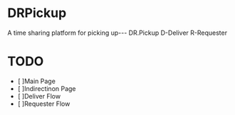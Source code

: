 # DRPickup
A time sharing platform for picking up--- DR.Pickup
D-Deliver
R-Requester


# TODO
- [ ]Main Page
- [ ]Indirectinon Page
- [ ]Deliver Flow
- [ ]Requester Flow
